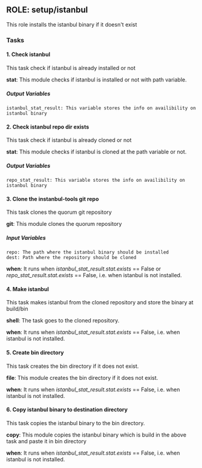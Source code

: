 [//]: # (##############################################################################################)
[//]: # (Copyright Accenture. All Rights Reserved.)
[//]: # (SPDX-License-Identifier: Apache-2.0)
[//]: # (##############################################################################################)

## ROLE: setup/istanbul
This role installs the istanbul binary if it doesn't exist

### Tasks

#### 1. Check istanbul
This task check if istanbul is already installed or not

**stat**: This module checks if istanbul is installed or not with path variable.

##### Output Variables
    istanbul_stat_result: This variable stores the info on availibility on istanbul binary

#### 2. Check istanbul repo dir exists
This task check if istanbul is already cloned or not

**stat**: This module checks if istanbul is cloned at the path variable or not.

##### Output Variables
    repo_stat_result: This variable stores the info on availibility on istanbul binary


#### 3. Clone the instanbul-tools git repo
This task clones the quorum git repository

**git**: This module clones the quorum repository

##### Input Variables
    repo: The path where the istanbul binary should be installed
    dest: Path where the repository should be cloned

**when**: It runs when *istanbul_stat_result.stat.exists* == False or *repo_stat_result.stat.exists* == False, i.e. when istanbul is not installed.

#### 4. Make istanbul
This task makes istanbul from the cloned repository and store the binary at build/bin

**shell**: The task goes to the cloned repository.

**when**: It runs when *istanbul_stat_result.stat.exists* == False, i.e. when istanbul is not installed.

#### 5. Create bin directory
This task creates the bin directory if it does not exist.

**file**: This module creates the bin directory if it does not exist.

**when**: It runs when *istanbul_stat_result.stat.exists* == False, i.e. when istanbul is not installed.

#### 6. Copy istanbul binary to destination directory
This task copies the istanbul binary to the bin directory.

**copy**: This module copies the istanbul binary which is build in the above task and paste it in bin directory

**when**: It runs when *istanbul_stat_result.stat.exists* == False, i.e. when istanbul is not installed.
